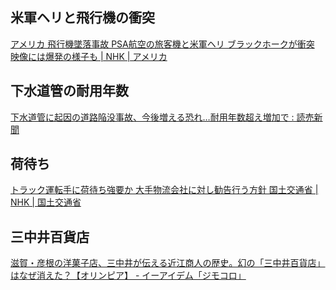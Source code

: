 ## 米軍ヘリと飛行機の衝突

[アメリカ 飛行機墜落事故 PSA航空の旅客機と米軍ヘリ ブラックホークが衝突 映像には爆発の様子も | NHK | アメリカ](https://www3.nhk.or.jp/news/html/20250130/k10014707651000.html)

## 下水道管の耐用年数

[下水道管に起因の道路陥没事故、今後増える恐れ…耐用年数超え増加で : 読売新聞](https://www.yomiuri.co.jp/national/20250129-OYT1T50072/)

## 荷待ち

[トラック運転手に荷待ち強要か 大手物流会社に対し勧告行う方針 国土交通省 | NHK | 国土交通省](https://www3.nhk.or.jp/news/html/20250130/k10014707281000.html)

## 三中井百貨店

[滋賀・彦根の洋菓子店、三中井が伝える近江商人の歴史。幻の「三中井百貨店」はなぜ消えた？【オリンピア】 - イーアイデム「ジモコロ」](https://www.e-aidem.com/ch/jimocoro/entry/tatsui31)
